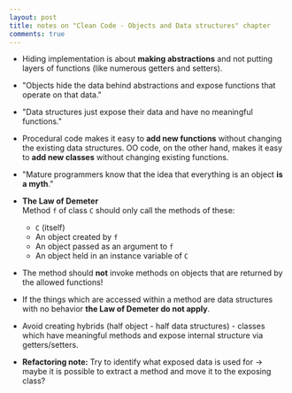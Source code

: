 ```yaml
---
layout: post
title: notes on "Clean Code - Objects and Data structures" chapter
comments: true
---
```


  * Hiding implementation is about **making abstractions** and not putting layers of functions (like numerous getters and setters).
  * "Objects hide the data behind abstractions and expose functions that operate on that data."
  * "Data structures just expose their data and have no meaningful functions."
  * Procedural code makes it easy to **add new functions** without changing the existing data structures. OO code, on the other hand, makes it easy to **add new classes** without changing existing functions.
  * "Mature programmers know that the idea that everything is an object **is a myth**."
  * **The Law of Demeter**  
    Method `f` of class `C` should only call the methods of these:
    * `C` (itself)
    * An object created by `f`
    * An object passed as an argument to `f`
    * An object held in an instance variable of `C`

  * The method should **not** invoke methods on objects that are returned by the allowed functions!
  * If the things which are accessed within a method are data structures with no behavior **the Law of Demeter do not apply**.
  * Avoid creating hybrids (half object - half data structures) - classes which have meaningful methods and expose internal structure via getters/setters.
  * **Refactoring note:** Try to identify what exposed data is used for -> maybe it is possible to extract a method and move it to the exposing class?
    

